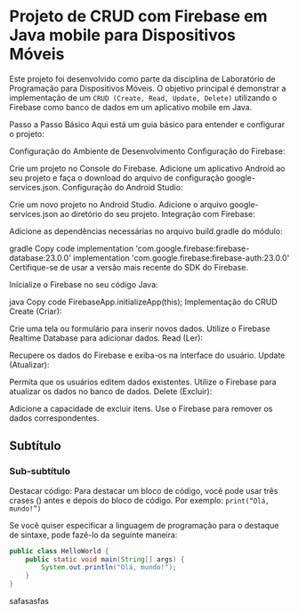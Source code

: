# Projeto de CRUD com Firebase em Java mobile para Dispositivos Móveis
Este projeto foi desenvolvido como parte da disciplina de Laboratório de Programação para Dispositivos Móveis. O objetivo principal é demonstrar a implementação de um ```CRUD (Create, Read, Update, Delete)``` utilizando o Firebase como banco de dados em um aplicativo mobile em Java.

Passo a Passo Básico
Aqui está um guia básico para entender e configurar o projeto:

Configuração do Ambiente de Desenvolvimento
Configuração do Firebase:

Crie um projeto no Console do Firebase.
Adicione um aplicativo Android ao seu projeto e faça o download do arquivo de configuração google-services.json.
Configuração do Android Studio:

Crie um novo projeto no Android Studio.
Adicione o arquivo google-services.json ao diretório do seu projeto.
Integração com Firebase:

Adicione as dependências necessárias no arquivo build.gradle do módulo:

gradle
Copy code
implementation 'com.google.firebase:firebase-database:23.0.0'
implementation 'com.google.firebase:firebase-auth:23.0.0'
Certifique-se de usar a versão mais recente do SDK do Firebase.

Inicialize o Firebase no seu código Java:

java
Copy code
FirebaseApp.initializeApp(this);
Implementação do CRUD
Create (Criar):

Crie uma tela ou formulário para inserir novos dados.
Utilize o Firebase Realtime Database para adicionar dados.
Read (Ler):

Recupere os dados do Firebase e exiba-os na interface do usuário.
Update (Atualizar):

Permita que os usuários editem dados existentes.
Utilize o Firebase para atualizar os dados no banco de dados.
Delete (Excluir):

Adicione a capacidade de excluir itens.
Use o Firebase para remover os dados correspondentes.
## Subtítulo
### Sub-subtítulo
Destacar código: Para destacar um bloco de código, você pode usar três crases () antes e depois do bloco de código. Por exemplo:
```print(“Olá, mundo!”)```

Se você quiser especificar a linguagem de programação para o destaque de sintaxe, pode fazê-lo da seguinte maneira:

```java
public class HelloWorld {
    public static void main(String[] args) {
        System.out.println("Olá, mundo!");
    }
}
```
safasasfas
